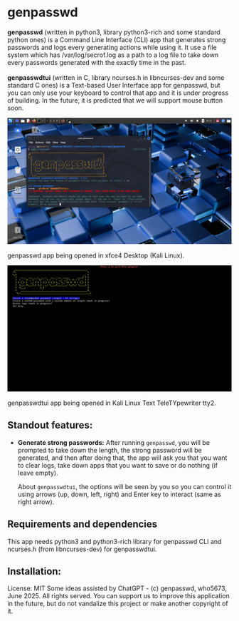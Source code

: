 # genpasswd

**genpasswd** (written in python3, library python3-rich and some standard python ones) is a Command Line Interface (CLI) app that generates strong passwords and logs every generating actions while using it. It use a file system which has /var/log/secrof.log as a path to a log file to take down every passwords generated with the exactly time in the past.<br><br>
**genpasswdtui** (written in C, library ncurses.h in libncurses-dev and some standard C ones) is a Text-based User Interface app for genpasswd, but you can only use your keyboard to control that app and it is under progress of building. In the future, it is predicted that we will support mouse button soon.

![Screenshot](./pictures/genpasswd_desktop.png)

genpasswd app being opened in xfce4 Desktop (Kali Linux).

![Screenshot](./pictures/genpasswdtui_desktop.png)

genpasswdtui app being opened in Kali Linux Text TeleTYpewriter tty2.

## Standout features:
- **Generate strong passwords:** 
After running `genpasswd`, you will be prompted to take down the length, the strong password will be generated, and then after doing that, the app will ask you that you want to clear logs, take down apps that you want to save or do nothing (if leave empty).

    About `genpasswdtui`, the options will be seen by you so you can control it using arrows (up, down, left, right) and Enter key to interact (same as right arrow).

## Requirements and dependencies
This app needs python3 and python3-rich library for genpasswd CLI and ncurses.h (from libncurses-dev) for genpasswdtui.

## Installation:



License: MIT
Some ideas assisted by ChatGPT - (c) genpasswd, who5673, June 2025. All rights served.
You can support us to improve this application in the future, but do not vandalize this project or make another copyright of it.
